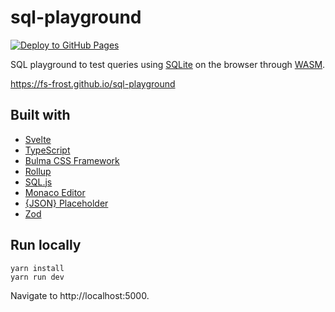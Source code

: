 # sql-playground

[![Deploy to GitHub Pages](https://github.com/FS-Frost/sql-playground/actions/workflows/main.yml/badge.svg)](https://github.com/FS-Frost/sql-playground/actions/workflows/main.yml)

SQL playground to test queries using [SQLite](https://www.sqlite.org/index.html) on the browser through [WASM](https://webassembly.org/).

https://fs-frost.github.io/sql-playground

## Built with

-   [Svelte](https://svelte.dev/)
-   [TypeScript](https://www.typescriptlang.org/)
-   [Bulma CSS Framework](https://bulma.io/)
-   [Rollup](https://rollupjs.org/)
-   [SQL.js](https://github.com/sql-js/sql.js/)
-   [Monaco Editor](https://github.com/microsoft/monaco-editor)
-   [{JSON} Placeholder](https://jsonplaceholder.typicode.com/)
-   [Zod](https://github.com/colinhacks/zod)

## Run locally

```shell
yarn install
yarn run dev
```

Navigate to http://localhost:5000.
